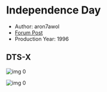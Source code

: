 # Independence Day

* Author: aron7awol
* [Forum Post](https://www.avsforum.com/threads/bass-eq-for-filtered-movies.2995212/post-56898482)
* Production Year: 1996

## DTS-X

![img 0](https://i.imgur.com/7ZaIsjW.jpg)

![img 0](https://i.imgur.com/mJso9db.png)

